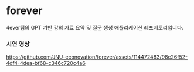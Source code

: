 # forever
4ever팀의 GPT 기반 강의 자료 요약 및 질문 생성 애플리케이션 레포지토리입니다.

### 시연 영상
https://github.com/JNU-econovation/forever/assets/114472483/98c26f52-4df4-4dea-bf68-c346c720c4a6
